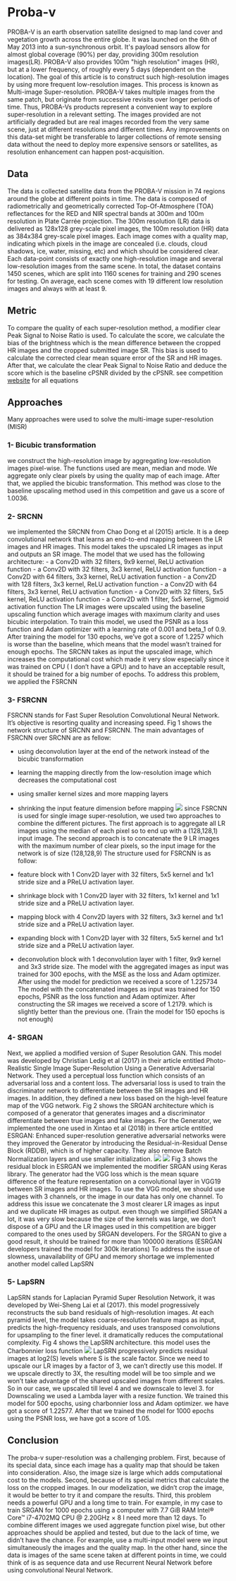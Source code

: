 # Proba-v

PROBA-V is an earth observation satellite designed to map land cover and vegetation growth across the entire globe. It was launched on the 6th of May 2013 into a sun-synchronous orbit. It's payload sensors allow for almost global coverage (90%) per day, providing 300m resolution images(LR). PROBA-V also provides 100m "high resolution" images (HR), but at a lower frequency, of roughly every 5 days (dependent on the location). 
The goal of this article is to construct such high-resolution images by using more frequent low-resolution images. This process is known as Multi-image Super-resolution.
PROBA-V takes multiple images from the same patch, but originate from successive revisits over longer periods of time. Thus, PROBA-Vs products represent a convenient way to explore super-resolution in a relevant setting. The images provided are not artificially degraded but are real images recorded from the very same scene, just at different resolutions and different times. Any improvements on this data-set might be transferable to larger collections of remote sensing data without the need to deploy more expensive sensors or satellites, as resolution enhancement can happen post-acquisition.

## Data

The data is collected satellite data from the PROBA-V mission in 74 regions around the globe at different points in time. The data is composed of radiometrically and geometrically corrected Top-Of-Atmosphere (TOA) reflectances for the RED and NIR spectral bands at 300m and 100m resolution in Plate Carrée projection. The 300m resolution (LR) data is delivered as 128x128 grey-scale pixel images, the 100m resolution (HR) data as 384x384 grey-scale pixel images.
Each image comes with a quality map, indicating which pixels in the image are concealed (i.e. clouds, cloud shadows, ice, water, missing, etc) and which should be considered clear. Each data-point consists of exactly one high-resolution image and several low-resolution images from the same scene. In total, the dataset contains 1450 scenes, which are split into 1160 scenes for training and 290 scenes for testing. On average, each scene comes with 19 different low resolution images and always with at least 9.

## Metric

To compare the quality of each super-resolution method, a modifier clear Peak Signal to Noise Ratio is used. To calculate the score, we calculate the bias of the brightness which is the mean difference between the cropped HR images and the cropped submitted image SR. This bias is used to calculate the corrected clear mean square error of the SR and HR images. After that, we calculate the clear Peak Signal to Noise Ratio and deduce the score which is the baseline cPSNR divided by the cPSNR. see competition [website](https://kelvins.esa.int/proba-v-super-resolution/scoring/) for all equations



## Approaches

Many approaches were used to solve the multi-image super-resolution (MISR)


### 1- Bicubic transformation
we construct the high-resolution image by aggregating low-resolution images pixel-wise. The functions used are mean, median and mode. We aggregate only clear pixels by using the quality map of each image. After that, we applied the bicubic transformation. This method was close to the baseline upscaling method used in this competition and gave us a score of 1.0036.

### 2- SRCNN
we implemented the SRCNN from Chao Dong et al (2015) article. It is a deep convolutional network that learns an end-to-end mapping between the LR images and HR images. This model takes the upscaled LR images as input and outputs an SR image. The model that we used has the following architecture:
    - a Conv2D with 32 filters, 9x9 kernel, ReLU activation function
    - a Conv2D with 32 filters, 3x3 kernel, ReLU activation function
    - a Conv2D with 64 filters, 3x3 kernel, ReLU activation function 
    - a Conv2D with 128 filters, 3x3 kernel, ReLU activation function 
    - a Conv2D with 64 filters, 3x3 kernel, ReLU activation function 
    - a Conv2D with 32 filters, 5x5 kernel, ReLU activation function 
    - a Conv2D with 1 filter, 5x5 kernel, Sigmoid activation function
The LR images were upscaled using the baseline upscaling function which average images with maximum clarity and uses bicubic interpolation.
To train this model, we used the PSNR as a loss function and Adam optimizer with a learning rate of 0.001 and beta_1 of 0.9.
After training the model for 130 epochs, we’ve got a score of 1.2257 which is worse than the baseline, which means that the model wasn’t trained for enough epochs.
The SRCNN takes as input the upscaled image, which increases the computational cost which made it very slow especially since it was trained on CPU ( I don’t have a GPU) and to have an acceptable result, it should be trained for a big number of epochs.
To address this problem, we applied the FSRCNN


### 3- FSRCNN
FSRCNN stands for Fast Super Resolution Convolutional Neural Network. It’s objective is resorting quality and increasing speed. Fig 1 shows the network structure of SRCNN and FSRCNN. The main advantages of FSRCNN over SRCNN are as fellow:
- using deconvolution layer at the end of the network instead of the bicubic transformation
- learning the mapping directly from the low-resolution image which decreases the computational cost
- using smaller kernel sizes and more mapping layers
- shrinking the input feature dimension before mapping
![](img/framework.png)
since FSRCNN is used for single image super-resolution, we used two approaches to combine the different pictures. The first approach is to aggregate all LR images using the median of each pixel so to end up with a (128,128,1) input image. The second approach is to concatenate the 9 LR images with the maximum number of clear pixels, so the input image for the network is of size (128,128,9)
The structure used for FSRCNN is as  follow:

- feature block with 1 Conv2D layer with 32 filters, 5x5 kernel and 1x1 stride size and a PReLU activation layer.
- shrinkage block with 1 Conv2D layer with 32 filters, 1x1 kernel and 1x1 stride size and a PReLU activation layer.
- mapping block with 4 Conv2D layers with 32 filters, 3x3 kernel and 1x1 stride size and a PReLU activation layer.
- expanding block with 1 Conv2D layer with 32 filters, 5x5 kernel and 1x1 stride size and a PReLU activation layer.
- deconvolution block with 1 deconvolution layer with 1 filter, 9x9 kernel and 3x3 stride size.
The model with the aggregated images as input was trained for 300 epochs, with the MSE as the loss and Adam optimizer. After using the model for prediction we received a score of 1.225734
The model with the concatenated images as input was trained for 150 epochs,   PSNR as the loss function and Adam optimizer. After constructing the SR images we received a score of 1.2179. which is slightly better than the previous one. (Train the model for 150 epochs is not enough)

### 4- SRGAN
Next, we applied a modified version of Super Resolution GAN. This model was developed by Christian Ledig et al (2017) in their article entitled Photo-Realistic Single Image Super-Resolution Using a Generative Adversarial Network. They used a perceptual loss function which consists of an adversarial loss and a content loss. The adversarial loss is used to train the discriminator network to differentiate between the SR images and HR images. In addition, they defined a new loss based on the high-level feature map of the VGG network.
Fig 2 shows the SRGAN architecture which is composed of a generator that generates images and a discriminator differentiate between true images and fake images.
For the Generator, we implemented the one used in Xintao et al (2018) in there article entitled  ESRGAN: Enhanced super-resolution generative adversarial networks were they improved the Generator by introducing the Residual-in-Residual Dense Block (RDDB), which is of higher capacity. They also remove Batch Normalization layers and use smaller initialization.
![](img/SRGAN.jpeg)
![](img/ESRGAN.png)
Fig 3 shows the residual block in ESRGAN
we implemented the modifier SRGAN using Keras library. The generator had the VGG loss which is the mean square difference of the feature representation on a convolutional layer in VGG19 between SR images and HR images. 
To use the VGG model, we should use images with 3 channels, or the image in our data has only one channel. To address this issue we concatenate the 3 most clearer LR images as input and we duplicate HR images as output.
even though we simplified SRGAN a lot, it was very slow because the size of the kernels was large, we don’t dispose of a GPU and the LR images used in this competition are bigger compared to the ones used by SRGAN developers. For the SRGAN to give a good result, it should be trained for more than 100000 iterations (ESRGAN developers trained the model for 300k iterations)
To address the issue of slowness, unavailability of GPU and memory shortage we implemented another model called LapSRN

### 5- LapSRN
LapSRN stands for Laplacian Pyramid Super Resolution Network, it was developed by Wei-Sheng Lai et al (2017). this model progressively reconstructs the sub band residuals of high-resolution images. At each pyramid level, the model takes coarse-resolution feature maps as input, predicts the high-frequency residuals, and uses transposed convolutions for upsampling to the finer level. it dramatically reduces the computational complexity. Fig 4 shows the LapSRN architecture. this model uses the Charbonnier loss function
![](img/lapsrn.jpg)
LapSRN progressively predicts residual images at log2(S) levels where S is the scale factor. Since we need to upscale our LR images by a factor of 3, we can’t directly use this model. If we upscale directly to 3X, the resulting model will be too simple and we won’t take advantage of the shared upscaled images from different scales. So in our case, we upscaled till level 4 and we downscale to level 3. for Downscaling we used a Lambda layer with a resize function.
We trained this model for 500 epochs, using charbonnier loss and Adam optimizer. we have got a score of 1.22577. 
After that we trained the model for 1000 epochs using the PSNR loss, we have got a score of 1.05.

## Conclusion

The proba-v super-resolution was a challenging problem. First, because of its special data, since each image has a quality map that should be taken into consideration. Also, the image size is large which adds computational cost to the models. Second, because of its special metrics that calculate the loss on the cropped images. In our modelization, we didn’t crop the image, it would be better to try it and compare the results.  Third, this problem needs a powerful GPU and a long time to train. For example, in my case to train SRGAN for 1000 epochs using a computer with 7.7 GiB RAM Intel® Core™ i7-4702MQ CPU @ 2.20GHz × 8 I need more than 12 days.
To combine different images we used aggregate function pixel wise, but other approaches should be applied and tested, but due to the lack of time, we didn’t have the chance.
For example, use a multi-input model were we input simultaneously the images and the quality map. 
In the other hand, since the data is images of the same scene taken at different points in time, we could think of is as sequence data and use Recurrent Neural Network before using convolutional Neural Network.
